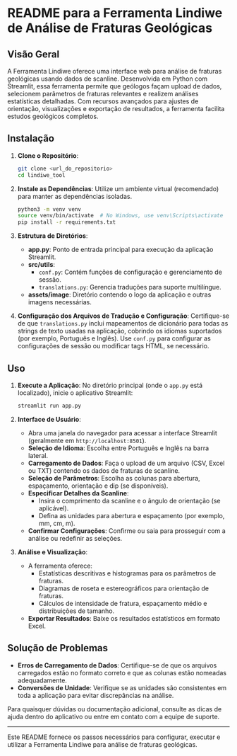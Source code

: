 
# README para a Ferramenta Lindiwe de Análise de Fraturas Geológicas

## Visão Geral

A Ferramenta Lindiwe oferece uma interface web para análise de fraturas geológicas usando dados de scanline. 
Desenvolvida em Python com Streamlit, essa ferramenta permite que geólogos façam upload de dados, selecionem 
parâmetros de fraturas relevantes e realizem análises estatísticas detalhadas. Com recursos avançados para ajustes 
de orientação, visualizações e exportação de resultados, a ferramenta facilita estudos geológicos completos.

## Instalação

1. **Clone o Repositório**:
   ```bash
   git clone <url_do_repositorio>
   cd lindiwe_tool
   ```

2. **Instale as Dependências**:
   Utilize um ambiente virtual (recomendado) para manter as dependências isoladas.
   ```bash
   python3 -m venv venv
   source venv/bin/activate  # No Windows, use venv\Scripts\activate
   pip install -r requirements.txt
   ```

3. **Estrutura de Diretórios**:
   - **app.py**: Ponto de entrada principal para execução da aplicação Streamlit.
   - **src/utils**:
     - `conf.py`: Contém funções de configuração e gerenciamento de sessão.
     - `translations.py`: Gerencia traduções para suporte multilíngue.
   - **assets/image**: Diretório contendo o logo da aplicação e outras imagens necessárias.

4. **Configuração dos Arquivos de Tradução e Configuração**:
   Certifique-se de que `translations.py` inclui mapeamentos de dicionário para todas as strings de texto usadas na aplicação, 
   cobrindo os idiomas suportados (por exemplo, Português e Inglês). 
   Use `conf.py` para configurar as configurações de sessão ou modificar tags HTML, se necessário.

## Uso

1. **Execute a Aplicação**:
   No diretório principal (onde o `app.py` está localizado), inicie o aplicativo Streamlit:
   ```bash
   streamlit run app.py
   ```

2. **Interface de Usuário**:
   - Abra uma janela do navegador para acessar a interface Streamlit (geralmente em `http://localhost:8501`).
   - **Seleção de Idioma**: Escolha entre Português e Inglês na barra lateral.
   - **Carregamento de Dados**: Faça o upload de um arquivo (CSV, Excel ou TXT) contendo os dados de fraturas de scanline.
   - **Seleção de Parâmetros**: Escolha as colunas para abertura, espaçamento, orientação e dip (se disponíveis).
   - **Especificar Detalhes da Scanline**:
     - Insira o comprimento da scanline e o ângulo de orientação (se aplicável).
     - Defina as unidades para abertura e espaçamento (por exemplo, mm, cm, m).
   - **Confirmar Configurações**: Confirme ou saia para prosseguir com a análise ou redefinir as seleções.

3. **Análise e Visualização**:
   - A ferramenta oferece:
     - Estatísticas descritivas e histogramas para os parâmetros de fraturas.
     - Diagramas de roseta e estereográficos para orientação de fraturas.
     - Cálculos de intensidade de fratura, espaçamento médio e distribuições de tamanho.
   - **Exportar Resultados**: Baixe os resultados estatísticos em formato Excel.

## Solução de Problemas

- **Erros de Carregamento de Dados**: Certifique-se de que os arquivos carregados estão no formato correto e que as colunas estão nomeadas adequadamente.
- **Conversões de Unidade**: Verifique se as unidades são consistentes em toda a aplicação para evitar discrepâncias na análise.

Para quaisquer dúvidas ou documentação adicional, consulte as dicas de ajuda dentro do aplicativo ou entre em contato com a equipe de suporte.

---

Este README fornece os passos necessários para configurar, executar e utilizar a Ferramenta Lindiwe para análise de fraturas geológicas.
